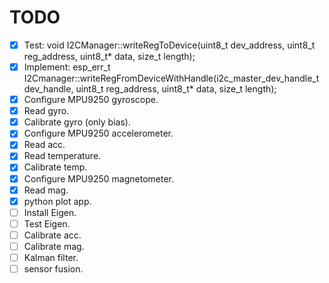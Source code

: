 # TODO

- [x] Test: void I2CManager::writeRegToDevice(uint8_t dev_address, uint8_t reg_address, uint8_t* data, size_t length);
- [x] Implement: esp_err_t I2Cmanager::writeRegFromDeviceWithHandle(i2c_master_dev_handle_t dev_handle, uint8_t reg_address, uint8_t* data, size_t length);
- [x] Configure MPU9250 gyroscope.
- [x] Read gyro.
- [x] Calibrate gyro (only bias).
- [x] Configure MPU9250 accelerometer.
- [x] Read acc.
- [x] Read temperature.
- [x] Calibrate temp.
- [x] Configure MPU9250 magnetometer.
- [x] Read mag.
- [x] python plot app.
- [ ] Install Eigen.
- [ ] Test Eigen.
- [ ] Calibrate acc.
- [ ] Calibrate mag.
- [ ] Kalman filter.
- [ ] sensor fusion.
